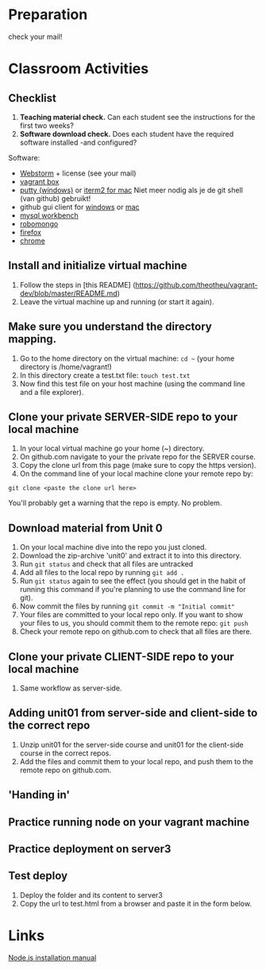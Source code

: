 # Preparation

check your mail!

# Classroom Activities

## Checklist

1. **Teaching material check.** Can each student see the instructions for the first two weeks?
1. **Software download check.** Does each student have the required software installed -and configured?

Software:
- [Webstorm](http://www.jetbrains.com/webstorm/) + license (see your mail)
- [vagrant box](https://github.com/theotheu/vagrant-dev)
- [putty (windows)](http://www.chiark.greenend.org.uk/~sgtatham/putty/download.html) or [iterm2 for mac](http://iterm2.com/)
Niet meer nodig als je de git shell (van github) gebruikt!
- github gui client for [windows](https://windows.github.com/) or [mac](https://mac.github.com/)
- [mysql workbench](http://www.mysql.com/products/workbench/)
- [robomongo](http://robomongo.org/)
- [firefox](https://www.mozilla.org/nl/firefox/new/)
- [chrome](http://www.google.nl/intl/nl/chrome/browser/)


## Install and initialize virtual machine

1. Follow the steps in [this README]
(https://github.com/theotheu/vagrant-dev/blob/master/README.md)
1. Leave the virtual machine up and running (or start it again).

## Make sure you understand the directory mapping. 

1. Go to the home directory on the virtual machine: ```cd ~``` 
(your home directory is /home/vagrant!)
1. In this directory create a test.txt file: ```touch test.txt```
1. Now find this test file on your host machine 
(using the command line and a file explorer).

## Clone your private SERVER-SIDE repo to your local machine

1. In your local virtual machine go your home (~) directory. 
1. On github.com navigate to your the private repo for the SERVER course.
1. Copy the clone url from this page (make sure to copy the https version).
1. On the command line of your local machine clone your remote repo by:
  
  ```
  git clone <paste the clone url here>
  ```

You'll probably get a warning that the repo is empty. No problem.

## Download material from Unit 0
 
1. On your local machine dive into the repo you just cloned. 
1. Download the zip-archive 'unit0' and extract it to into this directory.
1. Run ```git status``` and check that all files are untracked
1. Add all files to the local repo by running ```git add .```
1. Run ```git status``` again to see the effect (you should get in the habit
of running this command if you're planning to use the command line for git).
1. Now commit the files by running ```git commit -m "Initial commit"```
1. Your files are committed to your local repo only. If you want to show 
your files to us, you should commit them to the remote repo:
```git push```
1. Check your remote repo on github.com to check that all files are there.

## Clone your private CLIENT-SIDE repo to your local machine

1. Same workflow as server-side.

## Adding unit01 from server-side and client-side to the correct repo 

1. Unzip unit01 for the server-side course and unit01 for the client-side
   course in the correct repos.
1. Add the files and commit them to your local repo, and push them to 
 the remote repo on github.com.

## 'Handing in'

## Practice running node on your vagrant machine

## Practice deployment on server3


## Test deploy

1. Deploy the folder and its content to server3
1. Copy the url to test.html from a browser and paste it in the form below.  



# Links
[Node.js installation manual](http://goo.gl/19fIOu)
